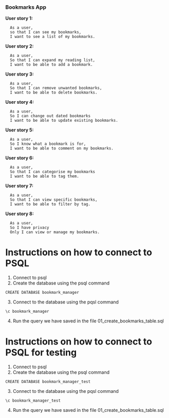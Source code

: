 ### Bookmarks App ###

**User story 1:**
```
  As a user,
  so that I can see my bookmarks,
  I want to see a list of my bookmarks.
```
**User story 2:**
```
  As a user,
  So that I can expand my reading list,
  I want to be able to add a bookmark.
```
**User story 3:**
```
  As a user,
  So that I can remove unwanted bookmarks,
  I want to be able to delete bookmarks.
```
**User story 4:**
```
  As a user,
  So I can change out dated bookmarks
  I want to be able to update existing bookmarks.
```
**User story 5:**
```
  As a user,
  So I know what a bookmark is for,
  I want to be able to comment on my bookmarks.
```
**User story 6:**
```
  As a user,
  So that I can categorise my bookmarks
  I want to be able to tag them.
```
**User story 7:**
```
  As a user,
  So that I can view specific bookmarks,
  I want to be able to filter by tag.
```
**User story 8:**
```
  As a user,
  So I have privacy
  Only I can view or manage my bookmarks.
```
# Instructions on how to connect to PSQL #
1. Connect to psql
2. Create the database using the psql command
```
CREATE DATABASE bookmark_manager
```
3. Connect to the database using the pqsl command
```
\c bookmark_manager
```
4. Run the query we have saved in the file 01_create_bookmarks_table.sql

# Instructions on how to connect to PSQL for testing #
1. Connect to psql
2. Create the database using the psql command
```
CREATE DATABASE bookmark_manager_test
```
3. Connect to the database using the pqsl command
```
\c bookmark_manager_test
```
4. Run the query we have saved in the file 01_create_bookmarks_table.sql
